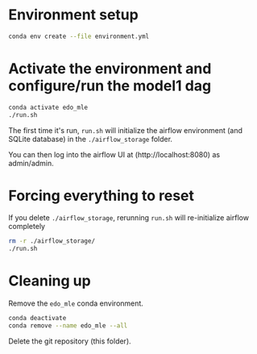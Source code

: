 # Environment setup

```sh
conda env create --file environment.yml
```

# Activate the environment and configure/run the model1 dag

```sh
conda activate edo_mle
./run.sh
```

The first time it's run, `run.sh` will initialize the airflow environment (and SQLite database) in the `./airflow_storage` folder.

You can then log into the airflow UI at (http://localhost:8080) as admin/admin.

# Forcing everything to reset
If you delete `./airflow_storage`, rerunning `run.sh` will re-initialize airflow completely

```sh
rm -r ./airflow_storage/
./run.sh
```

# Cleaning up

Remove the `edo_mle` conda environment.
```sh
conda deactivate
conda remove --name edo_mle --all
```

Delete the git repository (this folder).
